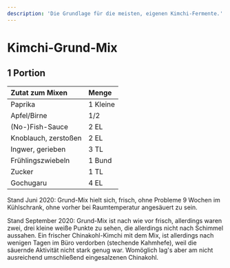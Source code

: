 ```yaml
---
description: 'Die Grundlage für die meisten, eigenen Kimchi-Fermente.'
---
```


# Kimchi-Grund-Mix

## 1 Portion

| Zutat zum Mixen | Menge |
| :--- | :--- |
| Paprika | 1 Kleine |
| Apfel/Birne | 1/2 |
| \(No-\)Fish-Sauce | 2 EL |
| Knoblauch, zerstoßen | 2 EL |
| Ingwer, gerieben | 3 TL |
| Frühlingszwiebeln | 1 Bund |
| Zucker | 1 TL |
| Gochugaru | 4 EL |

Stand Juni 2020: Grund-Mix hielt sich, frisch, ohne Probleme 9 Wochen im Kühlschrank, ohne vorher bei Raumtemperatur angesäuert zu sein.

Stand September 2020: Grund-Mix ist nach wie vor frisch, allerdings waren zwei, drei kleine weiße Punkte zu sehen, die allerdings nicht nach Schimmel aussahen. Ein frischer Chinakohl-Kimchi mit dem Mix, ist allerdings nach wenigen Tagen im Büro verdorben \(stechende Kahmhefe\), weil die säuernde Aktivität nicht stark genug war. Womöglich lag's aber am nicht ausreichend umschließend eingesalzenen Chinakohl.

